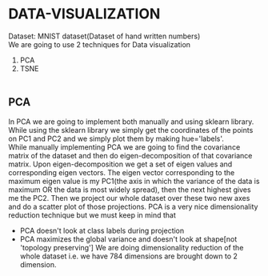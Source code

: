 # DATA-VISUALIZATION

Dataset: MNIST dataset(Dataset of hand written numbers)<br>
We are going to use 2 techniques for Data visualization
1. PCA
2. TSNE
<br><br>
## PCA
In PCA we are going to implement both manually and using sklearn library. While using the sklearn library we simply get the coordinates of the points on PC1 and PC2 and we simply plot them by making hue='labels'.<br>While manually implementing PCA we are going to find the covariance matrix of the dataset and then do eigen-decomposition of that covariance matrix. Upon eigen-decomposition we get a set of eigen values and corresponding eigen vectors. The eigen vector corresponding to the maximum eigen value is my PC1(the axis in which the variance of the data is maximum OR the data is most widely spread), then the next highest gives me the PC2. Then we project our whole dataset over these two new axes and do a scatter plot of those projections. PCA is a very nice dimensionality reduction technique but we must keep in mind that 
* PCA doesn't look at class labels during projection
* PCA maximizes the global variance and doesn't look at shape[not 'topology preserving']
We are doing dimensionality reduction of the whole dataset i.e. we have 784 dimensions are brought down to 2 dimension.

